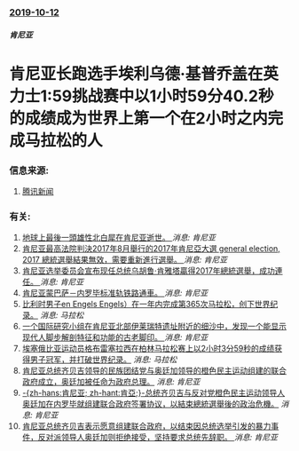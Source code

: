 ### [2019-10-12](/news/2019/10/12/index.md)

##### 肯尼亚
# 肯尼亚长跑选手埃利乌德·基普乔盖在英力士1:59挑战赛中以1小时59分40.2秒的成绩成为世界上第一个在2小时之内完成马拉松的人 




### 信息来源:

1. [腾讯新闻](https://new.qq.com/omn/20191012/20191012A0NNWR00)

### 有关:

1. [地球上最後一頭雄性北白犀在肯尼亚逝世。 ](/zh/news/2018/03/19/地球上最後一頭雄性北白犀在肯尼亚逝世.md) _消息: 肯尼亚_
2. [肯尼亚最高法院判決2017年8月舉行的2017年肯尼亞大選 general election, 2017 總統選舉結果無效，需要重新進行選舉。 ](/zh/news/2017/09/1/肯尼亚最高法院判決2017年8月舉行的2017年肯尼亞大選-general-election-2017-總統選舉結果無.md) _消息: 肯尼亚_
3. [肯尼亚选举委员会宣布现任总统乌胡鲁·肯雅塔贏得2017年總統選舉，成功連任。 ](/zh/news/2017/08/11/肯尼亚选举委员会宣布现任总统乌胡鲁-肯雅塔贏得2017年總統選舉-成功連任.md) _消息: 肯尼亚_
4. [肯尼亚蒙巴萨－内罗毕标准轨铁路通車。 ](/zh/news/2017/05/31/肯尼亚蒙巴萨-内罗毕标准轨铁路通車.md) _消息: 肯尼亚_
5. [比利时男子en Engels Engels）在一年内完成第365次马拉松，创下世界纪录。](/zh/news/2011/02/6/比利时男子en-Engels-Engels-在一年内完成第365次马拉松-创下世界纪录.md) _消息: 马拉松_
6. [一个国际研究小组在肯尼亚北部伊莱瑞特遗址附近的细沙中，发现一个能显示现代人脚步解剖特征和功能的古老脚印。 ](/zh/news/2009/02/26/一个国际研究小组在肯尼亚北部伊莱瑞特遗址附近的细沙中-发现一个能显示现代人脚步解剖特征和功能的古老脚印.md) _消息: 肯尼亚_
7. [埃塞俄比亚运动员格布雷塞拉西在柏林马拉松赛上以2小时3分59秒的成绩获得男子冠军，并打破世界纪录。](/zh/news/2008/09/28/埃塞俄比亚运动员格布雷塞拉西在柏林马拉松赛上以2小时3分59秒的成绩获得男子冠军-并打破世界纪录.md) _消息: 马拉松_
8. [肯尼亚总统齐贝吉领导的民族团结党与奥廷加领导的橙色民主运动组建的联合政府成立，奥廷加被任命为政府总理。](/zh/news/2008/04/13/肯尼亚总统齐贝吉领导的民族团结党与奥廷加领导的橙色民主运动组建的联合政府成立-奥廷加被任命为政府总理.md) _消息: 肯尼亚_
9. [-{zh-hans:肯尼亚; zh-hant:肯亞;}-总统齐贝吉与反对党橙色民主运动领导人奥廷加在内罗毕就组建联合政府签署协议，以結束總統選舉後的政治危機。](/zh/news/2008/02/28/zh-hans-肯尼亚-zh-hant-肯亞-总统齐贝吉与反对党橙色民主运动领导人奥廷加在内罗毕就组建联合政府.md) _消息: 肯尼亚_
10. [肯尼亚总统齐贝吉表示愿意组建联合政府，以结束因总统选举引发的暴力事件，反对派领导人奥廷加则拒绝接受，坚持要求总统先辞职。 ](/zh/news/2008/01/5/肯尼亚总统齐贝吉表示愿意组建联合政府-以结束因总统选举引发的暴力事件-反对派领导人奥廷加则拒绝接受-坚持要求总统先辞职.md) _消息: 肯尼亚_
